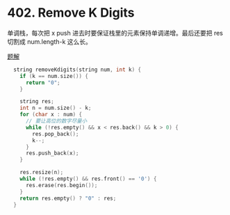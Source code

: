 # 402. Remove K Digits
单调栈，每次把 x push 进去时要保证栈里的元素保持单调递增。最后还要把 res 切割成 num.length-k 这么长。

[题解](https://leetcode-cn.com/problems/remove-k-digits/solution/yi-diao-kwei-shu-zi-by-leetcode-solution/)

```cpp
  string removeKdigits(string num, int k) {
    if (k == num.size()) {
      return "0";
    }

    string res;
    int n = num.size() - k;
    for (char x : num) {
      // 要让高位的数字尽量小
      while (!res.empty() && x < res.back() && k > 0) {
        res.pop_back();
        k--;
      }
      res.push_back(x);
    }

    res.resize(n);
    while (!res.empty() && res.front() == '0') {
      res.erase(res.begin());
    }
    return res.empty() ? "0" : res;
  }
```